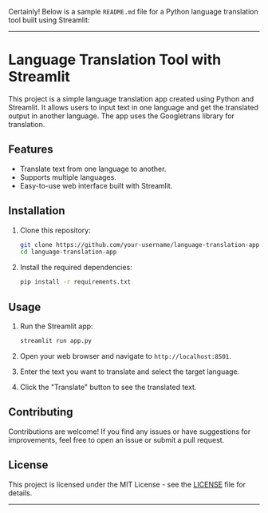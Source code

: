 Certainly! Below is a sample `README.md` file for a Python language translation tool built using Streamlit:

---

# Language Translation Tool with Streamlit

This project is a simple language translation app created using Python and Streamlit. It allows users to input text in one language and get the translated output in another language. The app uses the Googletrans library for translation.

## Features

- Translate text from one language to another.
- Supports multiple languages.
- Easy-to-use web interface built with Streamlit.

## Installation

1. Clone this repository:

    ```bash
    git clone https://github.com/your-username/language-translation-app.git
    cd language-translation-app
    ```

2. Install the required dependencies:

    ```bash
    pip install -r requirements.txt
    ```

## Usage

1. Run the Streamlit app:

    ```bash
    streamlit run app.py
    ```

2. Open your web browser and navigate to `http://localhost:8501`.

3. Enter the text you want to translate and select the target language.

4. Click the "Translate" button to see the translated text.

## Contributing

Contributions are welcome! If you find any issues or have suggestions for improvements, feel free to open an issue or submit a pull request.

## License

This project is licensed under the MIT License - see the [LICENSE](LICENSE) file for details.

---

